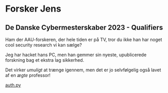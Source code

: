 # Forsker Jens

## De Danske Cybermesterskaber 2023 - Qualifiers

Ham der AAU-forskeren, der hele tiden er på TV, tror du ikke han har noget cool security research vi kan sælge?

Jeg har hacket hans PC, men han gemmer sin nyeste, upublicerede forskning bag et ekstra lag sikkerhed.

Det virker *umuligt* at trænge igennem, men det er jo selvfølgelig også lavet af en *ægte* professor!

[auth.py](auth.py)
